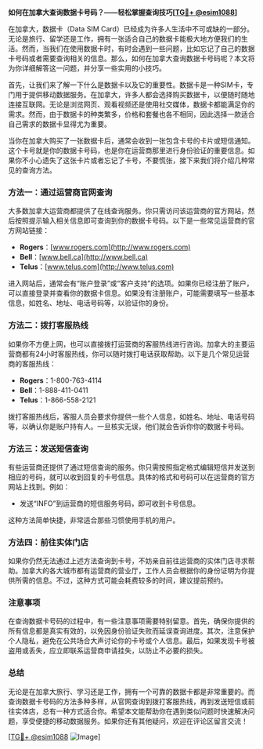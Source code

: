 **如何在加拿大查询数据卡号码？——轻松掌握查询技巧[[TG💪+ @esim1088](https://t.me/s/esim1088)]**

在加拿大，数据卡（Data SIM Card）已经成为许多人生活中不可或缺的一部分。无论是旅行、留学还是工作，拥有一张适合自己的数据卡能极大地方便我们的生活。然而，当我们在使用数据卡时，有时会遇到一些问题，比如忘记了自己的数据卡号码或者需要查询相关的信息。那么，如何在加拿大查询数据卡号码呢？本文将为你详细解答这一问题，并分享一些实用的小技巧。

首先，让我们来了解一下什么是数据卡以及它的重要性。数据卡是一种SIM卡，专门用于提供移动数据服务。在加拿大，许多人都会选择购买数据卡，以便随时随地连接互联网。无论是浏览网页、观看视频还是使用社交媒体，数据卡都能满足你的需求。然而，由于数据卡的种类繁多，价格和套餐也各不相同，因此选择一款适合自己需求的数据卡显得尤为重要。

当你在加拿大购买了一张数据卡后，通常会收到一张包含卡号的卡片或短信通知。这个卡号就是你的数据卡号码，也是你在运营商那里进行身份验证的重要信息。如果你不小心遗失了这张卡片或者忘记了卡号，不要慌张，接下来我们将介绍几种常见的查询方法。

### 方法一：通过运营商官网查询

大多数加拿大运营商都提供了在线查询服务。你只需访问该运营商的官方网站，然后按照提示输入相关信息即可查询到你的数据卡号码。以下是一些常见运营商的官方网站链接：

- **Rogers**：[www.rogers.com](http://www.rogers.com)
- **Bell**：[www.bell.ca](http://www.bell.ca)
- **Telus**：[www.telus.com](http://www.telus.com)

进入网站后，通常会有“账户登录”或“客户支持”的选项。如果你已经注册了账户，可以直接登录并查看你的数据卡信息。如果没有注册账户，可能需要填写一些基本信息，如姓名、地址、电话号码等，以验证你的身份。

### 方法二：拨打客服热线

如果你不方便上网，也可以直接拨打运营商的客服热线进行咨询。加拿大的主要运营商都有24小时客服热线，你可以随时拨打电话获取帮助。以下是几个常见运营商的客服热线：

- **Rogers**：1-800-763-4114
- **Bell**：1-888-411-0411
- **Telus**：1-866-558-2121

拨打客服热线后，客服人员会要求你提供一些个人信息，如姓名、地址、电话号码等，以确认你是账户持有人。一旦核实无误，他们就会告诉你你的数据卡号码。

### 方法三：发送短信查询

有些运营商还提供了通过短信查询的服务。你只需按照指定格式编辑短信并发送到相应的号码，就可以收到回复的卡号信息。具体的格式和号码可以在运营商的官方网站上找到。例如：

- 发送“INFO”到运营商的短信服务号码，即可收到卡号信息。

这种方法简单快捷，非常适合那些习惯使用手机的用户。

### 方法四：前往实体门店

如果你仍然无法通过上述方法查询到卡号，不妨亲自前往运营商的实体门店寻求帮助。加拿大的各大城市都有运营商的营业厅，工作人员会根据你的身份证明为你提供所需的信息。不过，这种方式可能会耗费较多的时间，建议提前预约。

### 注意事项

在查询数据卡号码的过程中，有一些注意事项需要特别留意。首先，确保你提供的所有信息都是真实有效的，以免因身份验证失败而延误查询进度。其次，注意保护个人隐私，避免在公共场合大声讨论你的卡号或个人信息。最后，如果发现卡号被盗用或丢失，应立即联系运营商申请挂失，以防止不必要的损失。

### 总结

无论是在加拿大旅行、学习还是工作，拥有一个可靠的数据卡都是非常重要的。而查询数据卡号码的方法多种多样，从官网查询到拨打客服热线，再到发送短信或前往实体店，总有一种方式适合你。希望本文能帮助你在遇到类似问题时快速解决问题，享受便捷的移动数据服务。如果你还有其他疑问，欢迎在评论区留言交流！

[[TG💪+ @esim1088](https://t.me/s/esim1088) ![Image](https://i.postimg.cc/4NQfJmqS/Snipaste-2025-05-13-00-14-12.png)]